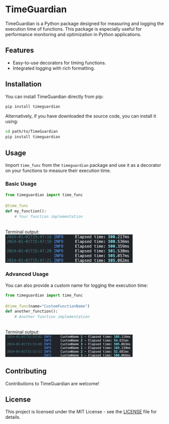 # TimeGuardian

TimeGuardian is a Python package designed for measuring and logging the execution time of functions. This package is especially useful for performance monitoring and optimization in Python applications.

## Features

- Easy-to-use decorators for timing functions.
- Integrated logging with rich formatting.

## Installation

You can install TimeGuardian directly from pip:

```bash
pip install timeguardian
```

Alternatively, if you have downloaded the source code, you can install it using:

```bash
cd path/to/TimeGuardian
pip install timeguardian
```

## Usage

Import `time_func` from the `timeguardian` package and use it as a decorator on your functions to measure their execution time.

### Basic Usage

```python
from timeguardian import time_func

@time_func
def my_function():
    # Your function implementation
```

<br>
Terminal output:<br>
<img
  src="docs/images/Screenshot1.png"
  alt="Alt text"
  title="Optional title"
  style="display: inline-block; margin: 0 auto; max-width: 400px">

### Advanced Usage

You can also provide a custom name for logging the execution time:

```python
from timeguardian import time_func

@time_func(name="CustomFunctionName")
def another_function():
    # Another function implementation
```
<br>
Terminal output:<br>
<img
  src="docs/images/Screenshot2.png"
  alt="Alt text"
  title="Optional title"
  style="display: inline-block; margin: 0 auto; max-width: 400px">

## Contributing

Contributions to TimeGuardian are welcome!

## License

This project is licensed under the MIT License - see the [LICENSE](LICENSE) file for details.
